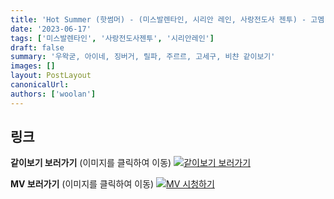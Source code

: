 ```yaml
---
title: 'Hot Summer (핫썸머) - (미스발렌타인, 시리안 레인, 사랑전도사 젠투) - 고멤 아카데미 학예회 러브 미스 피스'
date: '2023-06-17'
tags: ['미스발렌타인', '사랑전도사젠투', '시리안레인']
draft: false
summary: '우왁굳, 아이네, 징버거, 릴파, 주르르, 고세구, 비챤 같이보기'
images: []
layout: PostLayout
canonicalUrl:
authors: ['woolan']
---
```


## 링크

**같이보기 보러가기** (이미지를 클릭하여 이동)
[![같이보기 보러가기](https://cdn.discordapp.com/attachments/1136601898116464710/1137050327938506852/logo.png)](https://cafe.naver.com/steamindiegame/11635088)

**MV 보러가기** (이미지를 클릭하여 이동)
[![MV 시청하기](https://i.ytimg.com/vi/EA_gei4Fcxk/sddefault.jpg)](https://youtu.be/EA_gei4Fcxk)
